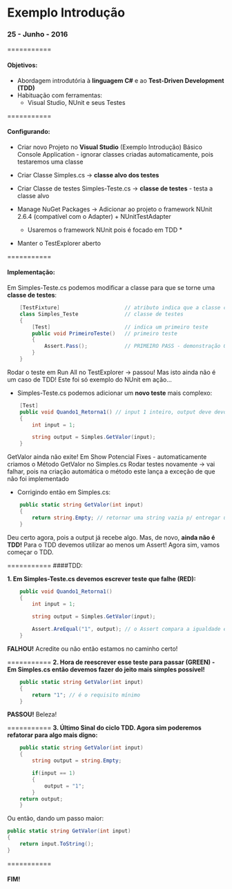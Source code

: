 Exemplo Introdução
================

### 25 - Junho - 2016

===========
#### Objetivos:
- Abordagem introdutória à **linguagem C#** e ao **Test-Driven Development (TDD)**
- Habituação com ferramentas:
	- Visual Studio, NUnit e seus Testes

===========
#### Configurando:
- Criar novo Projeto no **Visual Studio** (Exemplo Introdução)
  Básico Console Application - ignorar classes criadas automaticamente, pois testaremos uma classe

- Criar Classe Simples.cs                 -> **classe alvo dos testes**
- Criar Classe de testes Simples-Teste.cs -> **classe de testes** - testa a classe alvo

- Manage NuGet Packages -> Adicionar ao projeto o framework NUnit 2.6.4 (compatível com o Adapter) + NUnitTestAdapter
  * Usaremos o framework NUnit pois é focado em TDD *

- Manter o TestExplorer aberto

===========
#### Implementação:
Em Simples-Teste.cs podemos modificar a classe para que se torne uma **classe de testes**:

```C#
    [TestFixture]                     // atributo indica que a classe conterá testes
    class Simples_Teste               // classe de testes
    {
        [Test]                        // indica um primeiro teste
        public void PrimeiroTeste()   // primeiro teste
        {
        	Assert.Pass();            // PRIMEIRO PASS - demonstração Ok
        }
    }
```
Rodar o teste em Run All no TestExplorer -> passou! Mas isto ainda não é um caso de TDD! Este foi só exemplo do NUnit em ação...

- Simples-Teste.cs podemos adicionar um **novo teste** mais complexo:

```C#
    [Test]
    public void Quando1_Retorna1() // input 1 inteiro, output deve devolver a string "1"
    {
        int input = 1;

        string output = Simples.GetValor(input);
    }
```
GetValor ainda não exite! Em Show Potencial Fixes - automaticamente criamos o Método GetValor no Simples.cs
Rodar testes novamente -> vai falhar, pois na criação automática o método este lança a exceção de que não foi implementado

- Corrigindo então em Simples.cs:


```C#
  	public static string GetValor(int input)
    {
        return string.Empty; // retornar uma string vazia p/ entregar uma string ao output
    }
```

Deu certo agora, pois a output já recebe algo. Mas, de novo, **ainda não é TDD!**
Para o TDD devemos utilizar ao menos um Assert! Agora sim, vamos começar o TDD.

===========
####TDD:

**1. Em Simples-Teste.cs devemos escrever teste que falhe (RED):**

```C#
	public void Quando1_Retorna1()
	{
    	int input = 1;

	    string output = Simples.GetValor(input);

        Assert.AreEqual("1", output); // o Assert compara a igualdade entre "1" e output
	}
```
**FALHOU!** Acredite ou não então estamos no caminho certo!

===========
**2. Hora de reescrever esse teste para passar (GREEN) - Em Simples.cs então devemos fazer do jeito mais simples possível!**

```C#
    public static string GetValor(int input)
    {
        return "1"; // é o requisito mínimo
    }
```
**PASSOU!** Beleza!

===========
**3. Último Sinal do ciclo TDD. Agora sim poderemos refatorar para algo mais digno:**

```C#
	public static string GetValor(int input)
    {
        string output = string.Empty;

        if(input == 1)
        {
            output = "1";
        }
	return output;
	}
```
Ou então, dando um passo maior:

```C#
public static string GetValor(int input)
{
    return input.ToString();
}
```
===========
#### FIM!
